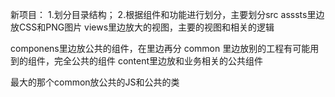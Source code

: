 新项目：
1.划分目录结构；
2.根据组件和功能进行划分，主要划分src
  asssts里边放CSS和PNG图片
  views里边放大的视图，主要的视图和相关的逻辑

  componens里边放公共的组件，在里边再分
  common 里边放别的工程有可能用到的组件，完全公共的组件
  content里边放和业务相关的公共组件

  最大的那个common放公共的JS和公共的类






